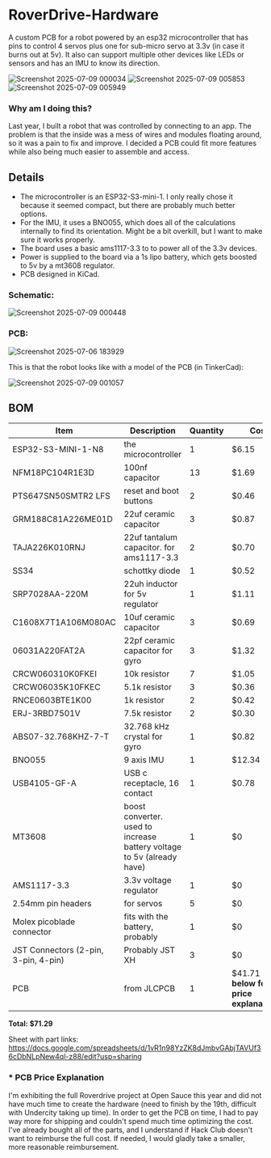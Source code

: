 # RoverDrive-Hardware
A custom PCB for a robot powered by an esp32 microcontroller that has pins to control 4 servos plus one for sub-micro servo at 3.3v (in case it burns out at 5v). It also can support multiple other devices like LEDs or sensors and has an IMU to know its direction.

![Screenshot 2025-07-09 000034](https://github.com/user-attachments/assets/36470689-e1ac-4909-b196-7ea8482a30d5)
![Screenshot 2025-07-09 005853](https://github.com/user-attachments/assets/a746ac2a-13a0-4acd-abf8-00fe2f0e954b)
![Screenshot 2025-07-09 005949](https://github.com/user-attachments/assets/760a9857-7d93-4117-ad8f-c38bcb594ffb)


### Why am I doing this?
Last year, I built a robot that was controlled by connecting to an app. The problem is that the inside was a mess of wires and modules floating around, so it was a pain to fix and improve. I decided a PCB could fit more features while also being much easier to assemble and access.

## Details
- The microcontroller is an ESP32-S3-mini-1. I only really chose it because it seemed compact, but there are probably much better options. 
- For the IMU, it uses a BNO055, which does all of the calculations internally to find its orientation. Might be a bit overkill, but I want to make sure it works properly.
- The board uses a basic ams1117-3.3 to to power all of the 3.3v devices.
- Power is supplied to the board via a 1s lipo battery, which gets boosted to 5v by a mt3608 regulator.
- PCB designed in KiCad.
### Schematic: 
![Screenshot 2025-07-09 000448](https://github.com/user-attachments/assets/8ccad17f-91cd-48b2-979c-726ddea5a343)
### PCB: 
![Screenshot 2025-07-06 183929](https://github.com/user-attachments/assets/1a3bf91a-3b2b-44f1-b272-d67cc10cb875)

This is that the robot looks like with a model of the PCB (in TinkerCad):
 
![Screenshot 2025-07-09 001057](https://github.com/user-attachments/assets/1672e596-b73b-4b48-82c0-f60903a756ec)

## BOM
| Item                  | Description         | Quantity | Cost |
|-----------------------|---------------------|----------|----------------|
|ESP32-S3-MINI-1-N8|	the microcontroller	|1	|$6.15 |
|NFM18PC104R1E3D|	100nf capacitor	|13	|$1.69|
|PTS647SN50SMTR2 LFS|	reset and boot buttons|	2	|$0.46|
|GRM188C81A226ME01D|	22uf ceramic capacitor|	3	|$0.87|
|TAJA226K010RNJ|	22uf tantalum capacitor. for ams1117-3.3	|2|$0.70|
|SS34| schottky diode	|1|$0.52|
|SRP7028AA-220M|	22uh inductor	for 5v regulator|1|$1.11|
|C1608X7T1A106M080AC|	10uf ceramic capacitor	|3|	$0.69|
|06031A220FAT2A|	22pf ceramic capacitor for gyro|3	|$1.32|
|CRCW060310K0FKEI|	10k resistor	|7	|$1.05|
|CRCW06035K10FKEC|	5.1k resistor	|3	|$0.36|
|RNCE0603BTE1K00|	1k resistor	|2|$0.42|
|ERJ-3RBD7501V|	7.5k resistor	|2|$0.30|
|ABS07-32.768KHZ-7-T|	32.768 kHz crystal for gyro|1|$0.82|
|BNO055|	9 axis IMU	|1|$12.34|
|USB4105-GF-A	|USB c receptacle, 16 contact|1|$0.78|
|MT3608|	boost converter. used to increase battery voltage to 5v (already have)|	1	|$0|
|AMS1117-3.3|	3.3v voltage regulator	|1	|$0|
|2.54mm pin headers	|for servos	|5| $0|
|Molex picoblade connector|fits with the battery, probably|1|$0|
|JST Connectors (2-pin, 3-pin, 4-pin)|Probably JST XH|3|$0|
|PCB|from JLCPCB|1|$41.71 **(See below for price explanation)***|
**Total:			$71.29**

Sheet with part links: https://docs.google.com/spreadsheets/d/1vR1n98YzZK8dJmbvGAbjTAVUf36cDbNLpNew4ql-z88/edit?usp=sharing

### * PCB Price Explanation
I'm exhibiting the full Roverdrive project at Open Sauce this year and did not have much time to create the hardware (need to finish by the 19th, difficult with Undercity taking up time). In order to get the PCB on time, I had to pay way more for shipping and couldn't spend much time optimizing the cost. I've already bought all of the parts, and I understand if Hack Club doesn't want to reimburse the full cost. If needed, I would gladly take a smaller, more reasonable reimbursement.

